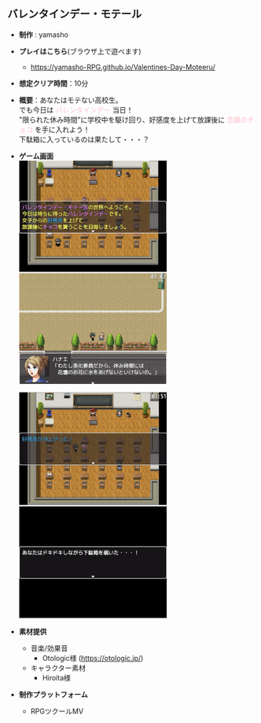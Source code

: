 ## **バレンタインデー・モテール**
- **制作** : yamasho
- **プレイはこちら**(ブラウザ上で遊べます)
  - <https://yamasho-RPG.github.io/Valentines-Day-Moteeru/>
- **想定クリア時間**：10分
- **概要**：あなたはモテない高校生。<br>
  でも今日は <font color=Pink>バレンタインデー</font> 当日！<br>
  "限られた休み時間"に学校中を駆け回り、好感度を上げて放課後に  <font color=Pink>念願のチョコ</font> を手に入れよう！<br>
  下駄箱に入っているのは果たして・・・？

- **ゲーム画面**<br>
  <img src="imgs/img001.png" width=300>  <img src="imgs/img002.png" width=300><br>

  <img src="imgs/img003.png" width=300>  <img src="imgs/img004.png" width=300>

- **素材提供**<br>
    - 音楽/効果音
      - Otologic様 (https://otologic.jp/)
    - キャラクター素材
      - Hiroita様


- **制作プラットフォーム**<br>
  - RPGツクールMV
